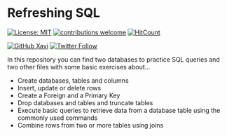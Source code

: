 # Refreshing SQL

<!-- badges: start -->
[![License: MIT](https://img.shields.io/badge/License-MIT-blue.svg)](https://opensource.org/licenses/MIT)
[![contributions welcome](https://img.shields.io/badge/contributions-welcome-brightgreen.svg?style=flat)](https://github.com/xavivg91/refreshing-SQL/issues/new)
[![HitCount](http://hits.dwyl.com/xavivg91/refreshing-SQL.svg)](http://hits.dwyl.com/xavivg91/refreshing-SQL)
<!-- badges: end -->

[![GitHub Xavi](https://img.shields.io/github/followers/xavivg91?label=follow&style=social)](https://github.com/xavivg91/)
[![Twitter Follow](https://img.shields.io/twitter/follow/Xavier91vg.svg?style=social)](https://twitter.com/Xavier91vg)

In this repository you can find two databases to practice SQL queries and two other files with some basic exercises about...

* Create databases, tables and columns 
* Insert, update or delete rows
* Create a Foreign and a Primary Key
* Drop databases and tables and truncate tables
* Execute basic queries to retrieve data from a database table using the commonly used commands
* Combine rows from two or more tables using joins
